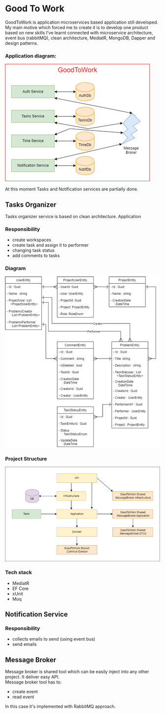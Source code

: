 
# Good To Work  

GoodToWork is application microservices based application still developed. My main motive which forced me to create it is to develop one product based on new skills I've learnt connected with microservice architecture, event bus (rabbitMQ), clean architecture, MediatR, MongoDB, Dapper and design patterns.  
  
### Application diagram:  
  
![error](ReadmeItmes/GoodToWorkApp.png)  
  
At this moment Tasks and Notification services are partially done.   
  
## Tasks Organizer   
Tasks organizer service is based on clean architecture. Application   
  
### Responsibility  
* create workspaces  
* create task and assign it to performer  
* changing task status  
* add comments to tasks  
  
### Diagram  
![error](ReadmeItmes/GoodToWorkTasksDiagram.png)  
  
### Project Structure  
![error](ReadmeItmes/GoodToWorkTasksProjectStructure.png)  
  
### Tech stack  
* MediatR  
* EF Core  
* xUnit  
* Moq  
  
## Notification Service  
  
### Responsibility  
* collects emails to send (using event bus)  
* send emails  
  
## Message Broker  
Message broker is shared tool which can be easily inject into any other project. It deliver easy API.  
Message broker tool has to:  
* create event  
* read event  
  
In this case it's implemented with RabbitMQ approach.